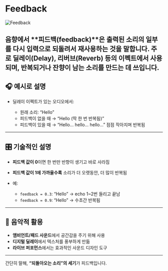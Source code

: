 # Feedback  

 ![Feedback](https://liquipedia.net/commons/images/4/42/FeedbackIcon.gif)  
 
음향에서 \*\*피드백(feedback)\*\*은 **출력된 소리의 일부를 다시 입력으로 되돌려서 재사용하는 것**을 말합니다. 주로 **딜레이(Delay)**, **리버브(Reverb)** 등의 이펙트에서 사용되며, **반복되거나 잔향이 남는 소리**를 만드는 데 쓰입니다. 
---

## 🎧 예시로 설명

* 딜레이 이펙트가 있는 오디오에서:

  * 원래 소리: “Hello”
  * 피드백이 없을 때 → “Hello (딱 한 번 반복됨)”
  * 피드백이 있을 때 → “Hello... hello... hello...” 점점 작아지며 반복됨

---

## 🎛 기술적인 설명

* **피드백 값이 0**이면 한 번만 반향이 생기고 바로 사라짐
* **피드백 값이 1에 가까울수록** 소리가 더 오랫동안, 더 많이 반복됨
* 예:

  * `feedback = 0.3`: “Hello” → echo 1\~2번 들리고 끝남
  * `feedback = 0.9`: “Hello” → 수초간 반복됨

---

## 🎼 음악적 활용

* **앰비언트/패드 사운드**에서 공간감을 주기 위해 사용
* **디지털 딜레이**에서 텍스처를 풍부하게 만듦
* **라이브 퍼포먼스**에서는 효과적인 사운드 디자인 도구

---

간단히 말해, **“되돌아오는 소리”의 세기**가 피드백입니다.

